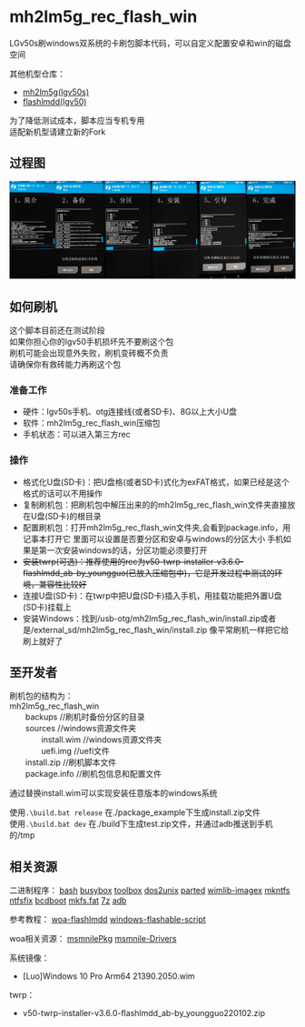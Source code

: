 # mh2lm5g_rec_flash_win
LGv50s刷windows双系统的卡刷包脚本代码，可以自定义配置安卓和win的磁盘空间  

其他机型仓库：  
- [mh2lm5g(lgv50s)](https://github.com/heyManNice/mh2lm5g_rec_flash_win)
- [flashlmdd(lgv50)](https://github.com/heyManNice/flashlmdd_rec_flash_win)  
  
为了降低测试成本，脚本应当专机专用  
适配新机型请建立新的Fork  

## 过程图
![过程图片](./pic/process.jpg)

## 如何刷机
这个脚本目前还在测试阶段  
如果你担心你的lgv50手机损坏先不要刷这个包  
刷机可能会出现意外失败，刷机变砖概不负责  
请确保你有救砖能力再刷这个包
### 准备工作
- 硬件：lgv50s手机、otg连接线(或者SD卡)、8G以上大小U盘
- 软件：mh2lm5g_rec_flash_win压缩包
- 手机状态：可以进入第三方rec
### 操作
- 格式化U盘(SD卡)：把U盘格(或者SD卡)式化为exFAT格式，如果已经是这个格式的话可以不用操作
- 复制刷机包：把刷机包中解压出来的的mh2lm5g_rec_flash_win文件夹直接放在U盘(SD卡)的根目录
- 配置刷机包：打开mh2lm5g_rec_flash_win文件夹,会看到package.info，用记事本打开它
	          里面可以设置是否要分区和安卓与windows的分区大小
	          手机如果是第一次安装windows的话，分区功能必须要打开
- ~~安装twrp(可选)：推荐使用的rec为v50-twrp-installer-v3.6.0-flashlmdd_ab-by_youngguo(已放入压缩包中)，它是开发过程中测试的环境，兼容性比较好~~
- 连接U盘(SD卡)：在twrp中把U盘(SD卡)插入手机，用挂载功能把外置U盘(SD卡)挂载上
- 安装Windows：找到/usb-otg/mh2lm5g_rec_flash_win/install.zip或者是/external_sd/mh2lm5g_rec_flash_win/install.zip
	 	像平常刷机一样把它给刷上就好了
## 至开发者
刷机包的结构为：  
mh2lm5g_rec_flash_win  
&emsp;&emsp;backups //刷机时备份分区的目录  
&emsp;&emsp;sources //windows资源文件夹   
&emsp;&emsp;&emsp;&emsp;install.wim //windows资源文件夹  
&emsp;&emsp;&emsp;&emsp;uefi.img  //uefi文件  
&emsp;&emsp;install.zip  //刷机脚本文件  
&emsp;&emsp;package.info //刷机包信息和配置文件  

通过替换install.wim可以实现安装任意版本的windows系统

使用`.\build.bat release` 在./package_example下生成install.zip文件  
使用`.\build.bat dev` 在./build下生成test.zip文件，并通过adb推送到手机的/tmp  

## 相关资源
二进制程序：
[bash](https://www.gnu.org/software/bash/bash.html) 
[busybox](https://github.com/meefik/busybox)
[toolbox](/system/bin)
[dos2unix](https://github.com/TizenTeam/dos2unix)
[parted](https://github.com/bcl/parted)
[wimlib-imagex](https://wimlib.net/)
[mkntfs](https://www.tuxera.com/company/open-source/)
[ntfsfix](https://github.com/tuxera/ntfs-3g)
[bcdboot](https://github.com/BigfootACA/bcdboot)
[mkfs.fat](https://github.com/dosfstools/dosfstools)
[7z](https://www.7-zip.org/)
[adb](https://source.android.google.cn/docs/setup/build/adb?hl=zh-cn)

参考教程：
[woa-flashlmdd](https://github.com/n00b69/woa-flashlmdd/tree/main)
[windows-flashable-script](https://github.com/edk2-porting/windows-flashable-script)

woa相关资源：
[msmnilePkg](https://github.com/woa-msmnile/msmnilePkg)
[msmnile-Drivers](https://github.com/woa-msmnile/msmnile-Drivers)

系统镜像：
- [Luo]Windows 10 Pro Arm64 21390.2050.wim  

twrp：
- v50-twrp-installer-v3.6.0-flashlmdd_ab-by_youngguo220102.zip